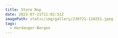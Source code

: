 ```yaml
---
title: Store Nup
date: 2023-07-21T11:02:51Z
imagePath: static/img/gallery/230721-110251.jpeg
tags:
  - Hardanger-Bergen
---
```

